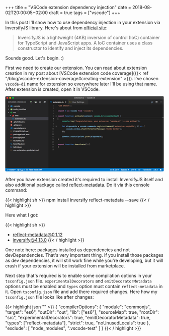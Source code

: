 +++
title = "VSCode extension dependency injection"
date = 2018-08-02T20:00:05+02:00
draft = true
tags = ["vscode"]
+++

In this post I'll show how to use dependency injection in your extension via InversifyJS library. Here's about from [official site][inversifyjs]:

> InversifyJS is a lightweight (4KB) inversion of control (IoC) container for TypeScript and JavaScript apps. A IoC container uses a class constructor to identify and inject its dependencies.

Sounds good. Let's begin. :)

First we need to create our extension. You can read about extension creation in my post about [VSCode extension code coverage]({{< ref "/blog/vscode-extension-coverage#creating-extension" >}}). I've chosen `vscode-di` name for extension so everywhere later I'll be using that name. After extension is created, open it in VSCode.

[![VSCode with extension][vscode]][vscode]

After you have extension created it's required to install InversifyJS itself and also additional package called [reflect-metadata][reflect-metadata]. Do it via this console command:

{{< highlight sh >}}
npm install inversify reflect-metadata --save
{{< / highlight >}}

Here what I got:

{{< highlight sh >}}
+ reflect-metadata@0.1.12
+ inversify@4.13.0
{{< / highlight >}}

One note here: packages installed as dependencies and not devDependencies. That's very important thing. If you install those packages as dev dependencies, it will still work fine while you're developing, but it will crash if your extension will be installed from marketplace.

Next step that's required is to enable some compilation options in your `tsconfig.json` file. `experimentalDecorators` and `emitDecoratorMetadata` options must be enabled and `types` option must contain `reflect-metadata` in it. Open `tsconfig.json` file and add there required changes. Here how my `tsconfig.json` file looks like after changes:

{{< highlight json "" >}}
{
    "compilerOptions": {
        "module": "commonjs",
        "target": "es6",
        "outDir": "out",
        "lib": ["es6"],
        "sourceMap": true,
        "rootDir": "src",
        "experimentalDecorators": true,
        "emitDecoratorMetadata": true,
        "types": ["reflect-metadata"],
        "strict": true,
        "noUnusedLocals": true
    },
    "exclude": [
        "node_modules",
        ".vscode-test"
    ]
}
{{< / highlight >}}

[inversifyjs]: http://inversify.io/
[reflect-metadata]: https://www.npmjs.com/package/reflect-metadata
[vscode]: ./1-vscode.png
